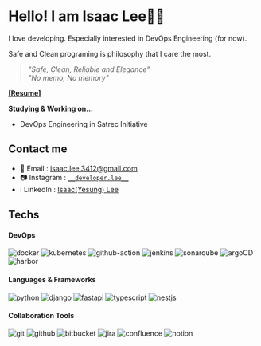 # Hello! I am Isaac Lee👋🏻
I love developing. Especially interested in DevOps Engineering (for now).

Safe and Clean programing is philosophy that I care the most.

> _"Safe, Clean, Reliable and Elegance"_  
> _"No memo, No memory"_

**[[Resume]](https://isaaclys.notion.site/Isaac-Lee-5fc30bdde577474688e1bd1ec91f54ca)**

**Studying & Working on...**
- DevOps Engineering in Satrec Initiative

## Contact me
- 📧 Email : isaac.lee.3412@gmail.com
- 📷 Instagram : [`__developer.lee__`](https://www.instagram.com/__developer.lee__/)
- ℹ️ LinkedIn : [Isaac(Yesung) Lee](https://www.linkedin.com/in/isaac-lee-0221/)
  
## Techs
#### DevOps
![docker](https://img.shields.io/badge/Docker-2496ED.svg?style=for-the-badge&logo=Docker&logoColor=white)
![kubernetes](https://img.shields.io/badge/Kubernetes-326CE5.svg?style=for-the-badge&logo=Kubernetes&logoColor=white)
![github-action](https://img.shields.io/badge/GitHub%20Actions-2088FF.svg?style=for-the-badge&logo=GitHub-Actions&logoColor=white)
![jenkins](https://img.shields.io/badge/Jenkins-D24939.svg?style=for-the-badge&logo=Jenkins&logoColor=white)
![sonarqube](https://img.shields.io/badge/SonarQube-4E9BCD.svg?style=for-the-badge&logo=SonarQube&logoColor=white)
![argoCD](https://img.shields.io/badge/Argo-EF7B4D.svg?style=for-the-badge&logo=Argo&logoColor=white)
![harbor](https://img.shields.io/badge/Harbor-60B932.svg?style=for-the-badge&logo=Harbor&logoColor=white)

#### Languages & Frameworks
![python](https://img.shields.io/badge/Python-3776AB.svg?style=for-the-badge&logo=Python&logoColor=white)
![django](https://img.shields.io/badge/Django-092E20.svg?style=for-the-badge&logo=Django&logoColor=white)
![fastapi](https://img.shields.io/badge/FastAPI-009688.svg?style=for-the-badge&logo=FastAPI&logoColor=white)
![typescript](https://img.shields.io/badge/TypeScript-3178C6.svg?style=for-the-badge&logo=TypeScript&logoColor=white)
![nestjs](https://img.shields.io/badge/NestJS-E0234E.svg?style=for-the-badge&logo=NestJS&logoColor=white)

#### Collaboration Tools
![git](https://img.shields.io/badge/Git-F05032.svg?style=for-the-badge&logo=Git&logoColor=white)
![github](https://img.shields.io/badge/GitHub-181717.svg?style=for-the-badge&logo=GitHub&logoColor=white)
![bitbucket](https://img.shields.io/badge/Bitbucket-0052CC.svg?style=for-the-badge&logo=Bitbucket&logoColor=white)
![jira](https://img.shields.io/badge/Jira-0052CC.svg?style=for-the-badge&logo=Jira&logoColor=white)
![confluence](https://img.shields.io/badge/Confluence-172B4D.svg?style=for-the-badge&logo=Confluence&logoColor=white)
![notion](https://img.shields.io/badge/Notion-000000.svg?style=for-the-badge&logo=Notion&logoColor=white)




